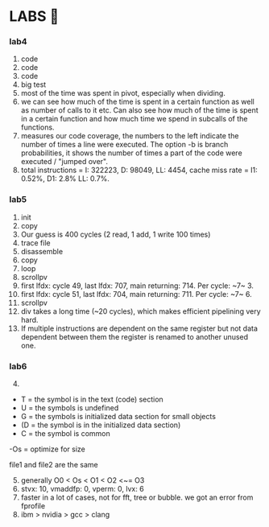 # LABS 🚗

### lab4
1. code
2. code
3. code
4. big test
5. most of  the time was spent in pivot, especially when dividing.
6. we can see how much of the time is spent in a certain function as well as number of calls to it etc. Can also see how much of the time is spent in a certain function and how much time we spend in subcalls of the functions.
7. measures our code coverage, the numbers to the left indicate the number of times a line were executed. The option -b is branch probabilities, it shows the number of times a part of the code were executed / "jumped over".
8. total instructions = I: 322223, D: 98049, LL: 4454, cache miss rate = I1: 0.52%, D1: 2.8% LL: 0.7%.

### lab5
1. init
2. copy
3. Our guess is 400 cycles (2 read, 1 add, 1 write 100 times)
4. trace file
5. disassemble
6. copy
7. loop
8. scrollpv
9. first lfdx: cycle 49, last lfdx: 707, main returning: 714. Per cycle: ~7~ 3.
10. first lfdx: cycle 51, last lfdx: 704, main returning: 711. Per cycle: ~7~ 6.
11. scrollpv
12. div takes a long time (~20 cycles), which makes efficient pipelining very hard.
13. If multiple instructions are dependent on the same register but not data dependent between them the register is renamed to another unused one.

### lab6
4.

- T = the symbol is in the text (code) section
- U = the symbols is undefined
- G = the symbols is initialized data section for small objects
- (D = the symbol is in the initialized data section)
- C = the symbol is common

-Os = optimize for size

file1 and file2 are the same

5. generally O0 < Os < O1 < O2 <~= O3
6. stvx: 10, vmaddfp: 0, vperm: 0, lvx: 6
7. faster in a lot of cases, not for fft, tree or bubble. we got an error from fprofile
8. ibm > nvidia > gcc > clang
